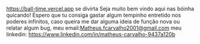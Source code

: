 https://ball-time.vercel.app
se divirta
Seja muito bem vindo aqui nas bóinha quicando!
Espero que tu consiga gastar algum tempinho entretido nos poderes infinitos, caso queira me dar alguma ideia de função nova ou relatar algum bug, meu email:Matheus.fcarvalho2001@gmail.com 
meu linkedin: https://www.linkedin.com/in/matheus-carvalho-9437a120b
